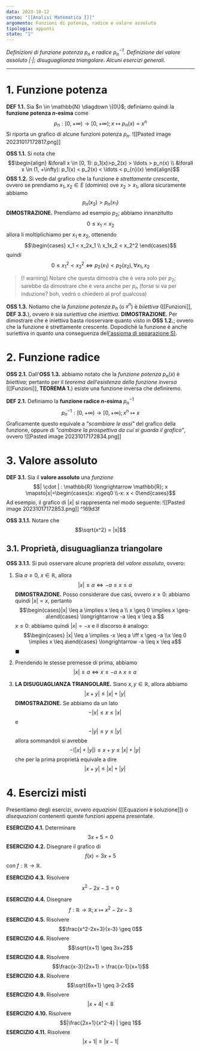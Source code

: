 ```yaml
---
data: 2023-10-12
corso: "[[Analisi Matematica I]]"
argomento: Funzioni di potenza, radice e valore assoluto
tipologia: appunti
stato: "1"
---
```

*Definizioni di funzione potenza $p_n$ e radice $p_n^{-1}$. Definizione del valore assoluto $| \cdot |$; disuguaglianza triangolare. Alcuni esercizi generali.*
- - -
# 1. Funzione potenza
**DEF 1.1.** Sia $n \in \mathbb{N} \diagdown \{0\}$; definiamo quindi la **funzione potenza $n$-esima** come $$p_n : [0, +\infty) \longrightarrow[0, +\infty); x \mapsto p_n(x) = x^n$$
Si riporta un grafico di alcune funzioni potenza $p_n$.
![[Pasted image 20231017172817.png]]

**OSS 1.1.** Si nota che $$\begin{align} &\forall x \in [0, 1): p_1(x)>p_2(x) > \ldots > p_n(x) \\ &\forall x \in (1, +\infty): p_1(x) < p_2(x) < \ldots < p_{n}(x)  \end{align}$$
**OSS 1.2.** Si vede dal grafico che la funzione è *strettamente crescente*, ovvero se prendiamo $x_1, x_2 \in E$ (dominio) ove $x_2 > x_1$, allora sicuramente abbiamo $$p_n(x_2) > p_n(x_1)$$
	**DIMOSTRAZIONE.** 
	Prendiamo ad esempio $p_2$; abbiamo innanzitutto$$0 \leq x_1 < x_2$$allora li moltiplichiamo per $x_1$ e $x_2$, ottenendo $$\begin{cases} x_1 < x_2x_1 \\ x_1x_2 < x_2^2 \end{cases}$$quindi $$0 \leq x_1^2 < x_2^2 \iff p_2(x_1) < p_2(x_2), \forall x_1, x_2$$
>[! warning] Notare che questa dimostra che è vera solo per $p_2$; sarebbe da dimostrare che è vera anche per $p_n$ (forse si va per induzione? boh, vedrò o chiederò al prof qualcosa)

**OSS 1.3.** Notiamo che la *funzione potenza* $p_n$ (o $x^n$) è *biiettiva* ([[Funzioni]], **DEF 3.3.**), ovvero è sia *suriettiva* che *iniettiva*.
	**DIMOSTRAZIONE.**
	Per dimostrare che è iniettiva basta riosservare quanto visto in **OSS 1.2.**; ovvero che la funzione è strettamente crescente.
	Dopodiché la funzione è anche suriettiva in quanto una conseguenza del[l'assioma di separazione S)](Assiomi%20dei%20Numeri%20Reali).

# 2. Funzione radice
**OSS 2.1.** Dall'**OSS 1.3.** abbiamo notato che la *funzione potenza* $p_n(x)$ è *biiettiva*; pertanto per il *teorema dell'esistenza della funzione inversa* ([[Funzioni]], **TEOREMA 1.**) esiste una funzione inversa che definiremo.

**DEF 2.1.** Definiamo la **funzione radice $n$-esima** $p_n^{-1}$ $$p_n^{-1}: [0, +\infty) \longrightarrow [0, +\infty); x^n \mapsto x$$
Graficamente questo equivale a *"scambiare le assi"* del grafico della funzione, oppure di *"cambiare la prospettiva da cui si guarda il grafico"*, ovvero
![[Pasted image 20231017172834.png]]
# 3. Valore assoluto
**DEF 3.1.** Sia il **valore assoluto** una *funzione* $$| \cdot | : \mathbb{R} \longrightarrow \mathbb{R}; x \mapsto|x|=\begin{cases}x: x\geq0 \\-x: x < 0\end{cases}$$Ad esempio, il grafico di $| x |$  si rappresenta nel modo seguente:
![[Pasted image 20231017172853.png]] ^169d3f

**OSS 3.1.1.** Notare che $$\sqrt{x^2} = |x|$$
## 3.1. Proprietà, disuguaglianza triangolare
**OSS 3.1.1.** Si può osservare alcune proprietà del *valore assoluto*, ovvero:
1. Sia $a \geq 0$, $x \in \mathbb{R}$, allora $$|x| \leq a \iff -a \leq x \leq a$$
	**DIMOSTRAZIONE.**
	Posso considerare due casi, ovvero
	$x \geq 0$: abbiamo quindi $|x| = x$, pertanto $$\begin{cases}|x| \leq a \implies x \leq a \\ x \geq 0 \implies x \geq-a\end{cases} \longrightarrow -a \leq x \leq a $$
	$x \leq 0$: abbiamo quindi $|x| = -x$ e il discorso è analogo: $$\begin{cases} |x| \leq a \implies -x \leq a \iff x \geq -a \\x \leq 0 \implies x \leq a\end{cases} \longrightarrow -a \leq x \leq a$$$\blacksquare$

2. Prendendo le stesse premesse di prima, abbiamo $$|x| \geq a \iff x \leq -a \land x \geq a$$
3. **LA DISUGUAGLIANZA TRIANGOLARE.** 
   Siano $x, y \in \mathbb{R}$, allora abbiamo $$|x + y | \leq |x| + |y|$$
   **DIMOSTRAZIONE.**
   Se abbiamo da un lato
   $$-|x| \leq x \leq  |x|$$e $$-|y| \leq y \leq |y| $$allora sommandoli si avrebbe $$-(|x|+|y|)\leq x+y \leq|x| + |y|$$che per la prima proprietà equivale a dire $$|x+y| \leq |x| + |y|$$
# 4. Esercizi misti
Presentiamo degli esercizi, ovvero *equazioni* ([[Equazioni e soluzione]]) o *disequazioni* contenenti queste funzioni appena presentate.

**ESERCIZIO 4.1.** Determinare $$3x+5=0$$
**ESERCIZIO 4.2.** Disegnare il grafico di $$f(x) = 3x+5$$con $f: \mathbb{R} \longrightarrow \mathbb{R}$.

**ESERCIZIO 4.3.** Risolvere $$ x^2 -2x - 3 = 0$$

**ESERCIZIO 4.4.** Disegnare $$f: \mathbb{R}\longrightarrow\mathbb{R}; x \mapsto x^2-2x-3 $$
**ESERCIZIO 4.5.** Risolvere $$\frac{x^2-2x+3}{x-3} \geq 0$$
**ESERCIZIO 4.6.** Risolvere $$\sqrt{x+1} \geq 3x+2$$
**ESERCIZIO 4.8.** Risolvere $$\frac{x-3}{2x+1} > \frac{x-1}{x+1}$$
**ESERCIZIO 4.8.** Risolvere $$\sqrt{6x+1} \geq 3-2x$$
**ESERCIZIO 4.9.** Risolvere $$|x+4| < 8$$
**ESERCIZIO 4.10.** Risolvere $$|\frac{2x+1}{x^2-4} | \geq 1$$
**ESERCIZIO 4.11.** Risolvere $$|x+1| \geq |x-1|$$
